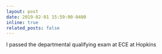 ```yaml
---
layout: post
date: 2019-02-01 15:59:00-0400
inline: true
related_posts: false
---
```


I passed the departmental qualifying exam at ECE at Hopkins 
